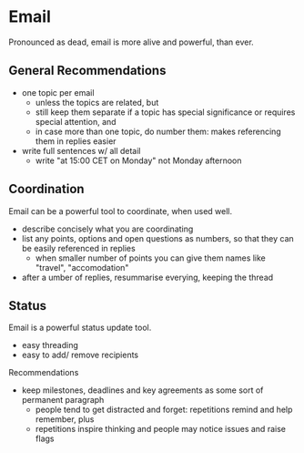 # Email

Pronounced as dead, email is more alive and powerful, than ever.

## General Recommendations

* one topic per email
  * unless the topics are related, but
  * still keep them separate if a topic has special significance or requires special attention, and
  * in case more than one topic, do number them: makes referencing them in replies easier
* write full sentences w/ all detail
  * write "at 15:00 CET on Monday" not Monday afternoon

## Coordination

Email can be a powerful tool to coordinate, when used well.

* describe concisely what you are coordinating
* list any points, options and open questions as numbers, so that they can be easily referenced in replies
  * when smaller number of points you can give them names like "travel", "accomodation"
* after a  umber of replies, resummarise everying, keeping the thread 

## Status

Email is a powerful status update tool.

* easy threading
* easy to add/ remove recipients

Recommendations

* keep milestones, deadlines and key agreements as some sort of permanent paragraph
  * people tend to get distracted and forget: repetitions remind and help remember, plus
  * repetitions inspire thinking and people may notice issues and raise flags
